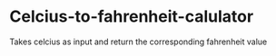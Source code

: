 # Celcius-to-fahrenheit-calulator
Takes celcius as input and return the corresponding fahrenheit value
